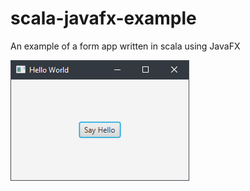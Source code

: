 # scala-javafx-example

An example of a form app written in scala using JavaFX

![Screenshot](./docs/images/screenshot.png)